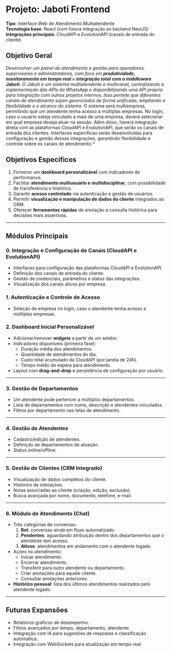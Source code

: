 # Projeto: Jaboti Frontend
**Tipo**: Interface Web de Atendimento Multiatendente  
**Tecnologia base**: React (com futura integração ao backend NestJS)  
**Integrações principais**: CloudAPI e EvolutionAPI (canais de entrada do cliente)


## Objetivo Geral
*Desenvolver um painel de atendimento e gestão para operadores, supervisores e administradores, com foco em **produtividade, monitoramento em tempo real** e **integração total com o middleware Jaboti**.
O Jaboti é um sistema multiatendente e multicanal, centralizando a implementação das APIs do WhatsApp e disponibilizando uma API própria para integração com outros projetos internos. Isso permite que diferentes canais de atendimento sejam gerenciados de forma unificada, ampliando a flexibilidade e o alcance do sistema.*
O sistema será multiempresa, permitindo que um atendente tenha acesso a múltiplas empresas. No login, caso o usuário esteja vinculado a mais de uma empresa, deverá selecionar em qual empresa deseja atuar na sessão.
Além disso, haverá integração direta com as plataformas CloudAPI e EvolutionAPI, que serão os canais de entrada dos clientes. Interfaces específicas serão desenvolvidas para configuração e gestão dessas integrações, garantindo flexibilidade e controle sobre os canais de atendimento.*


## Objetivos Específicos
1. Fornecer um **dashboard personalizável** com indicadores de performance.
2. Facilitar **atendimento multiusuário e multidisciplinar**, com possibilidade de transferência e histórico.
3. Garantir **acesso controlado** via autenticação e gestão de usuários.
4. Permitir **visualização e manipulação de dados do cliente** integrados ao CRM.
5. Oferecer **ferramentas rápidas** de anotação e consulta histórica para decisões mais assertivas.

---

## Módulos Principais
### 0. Integração e Configuração de Canais (CloudAPI e EvolutionAPI)
- Interfaces para configuração das plataformas CloudAPI e EvolutionAPI.
- Definição dos canais de entrada do cliente.
- Gestão de credenciais, parâmetros e status das integrações.
- Visualização dos canais ativos por empresa.

### 1. Autenticação e Controle de Acesso
  - Seleção de empresa no login, caso o atendente tenha acesso a múltiplas empresas.


### 2. Dashboard Inicial Personalizável
- Adicionar/remover **widgets** a partir de um seletor.
- Indicadores disponíveis (primeira fase):
  - Duração média dos atendimentos.
  - Quantidade de atendimentos do dia.
  - Custo total acumulado da CloudAPI (por janela de 24h).
  - Tempo médio de espera para atendimento.
- Layout com **drag-and-drop** e persistência de configuração por usuário.

---

### 3. Gestão de Departamentos
- Um atendente pode pertencer a múltiplos departamentos.
- Lista de departamentos com nome, descrição e atendentes vinculados.
- Filtros por departamento nas telas de atendimento.

---

### 4. Gestão de Atendentes
- Cadastro/edição de atendentes.
- Definição de departamentos de atuação.
- Status online/offline.

---

### 5. Gestão de Clientes (CRM Integrado)
- Visualização de dados completos do cliente.
- Histórico de interações.
- Notas associadas ao cliente (criação, edição, exclusão).
- Busca avançada por nome, documento, telefone, e-mail.

---

### 6. Módulo de Atendimento (Chat)
- Três categorias de conversas:
  1. **Bot**: conversas ainda em fluxo automatizado.
  2. **Pendentes**: aguardando atribuição dentro dos departamentos que o atendente tem acesso.
  3. **Ativos**: atendimentos em andamento com o atendente logado.
- Ações no atendimento:
  - Iniciar atendimento.
  - Encerrar atendimento.
  - Transferir para outro atendente ou departamento.
  - Criar anotações para aquele cliente.
  - Consultar anotações anteriores.
- **Histórico pessoal**: lista dos últimos atendimentos realizados pelo atendente logado.

---

## Futuras Expansões
- Relatórios gráficos de desempenho.
- Filtros avançados por tempo, departamento, atendente.
- Integração com IA para sugestões de respostas e classificação automática.
- Integração com WebSockets para atualização em tempo real.
